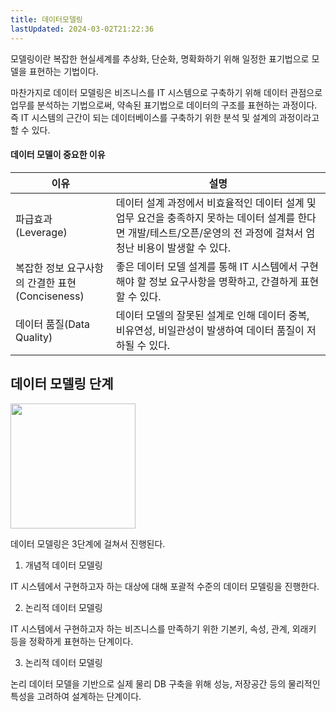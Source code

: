 ```yaml
---
title: 데이터모델링
lastUpdated: 2024-03-02T21:22:36
---
```


모델링이란 복잡한 현실세계를 추상화, 단순화, 명확화하기 위해 일정한 표기법으로 모델을 표현하는 기법이다.

마찬가지로 데이터 모델링은 비즈니스를 IT 시스템으로 구축하기 위해 데이터 관점으로 업무를 분석하는 기법으로써, 약속된 표기법으로 데이터의 구조를 표현하는 과정이다. 즉 IT 시스템의 근간이 되는 데이터베이스를 구축하기 위한 분석 및 설계의 과정이라고 할 수 있다.

#### 데이터 모델이 중요한 이유

|이유|설명|
|-|-|
|파급효과<br>(Leverage)|데이터 설계 과정에서 비효율적인 데이터 설계 및 업무 요건을 충족하지 못하는 데이터 설계를 한다면 개발/테스트/오픈/운영의 전 과정에 걸쳐서 엄청난 비용이 발생할 수 있다.|
|복잡한 정보 요구사항의 간결한 표현<br>(Conciseness)|좋은 데이터 모델 설계를 통해 IT 시스템에서 구현해야 할 정보 요구사항을 명확하고, 간결하게 표현할 수 있다.|
|데이터 품질(Data Quality)|데이터 모델의 잘못된 설계로 인해 데이터 중복, 비유연성, 비일관성이 발생하여 데이터 품질이 저하될 수 있다.|

## 데이터 모델링 단계

<img height=200px src="https://blog.kakaocdn.net/dn/bD2h9h/btqF3T066Qb/5Q7jBk00mkejgzXLpChrU0/img.png">

데이터 모델링은 3단계에 걸쳐서 진행된다.

1. 개념적 데이터 모델링

IT 시스템에서 구현하고자 하는 대상에 대해 포괄적 수준의 데이터 모델링을 진행한다.

2. 논리적 데이터 모델링

IT 시스템에서 구현하고자 하는 비즈니스를 만족하기 위한 기본키, 속성, 관계, 외래키 등을 정확하게 표현하는 단계이다.

3. 논리적 데이터 모델링

논리 데이터 모델을 기반으로 실제 물리 DB 구축을 위해 성능, 저장공간 등의 물리적인 특성을 고려하여 설계하는 단계이다.


